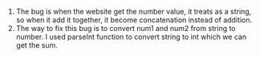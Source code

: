 1. The bug is when the website get the number value, it treats as a string, so when it add it together, it become concatenation instead of addition.
2. The way to fix this bug is to convert num1 and num2 from string to number. I used parseInt function to convert string to int which we can get the sum.
